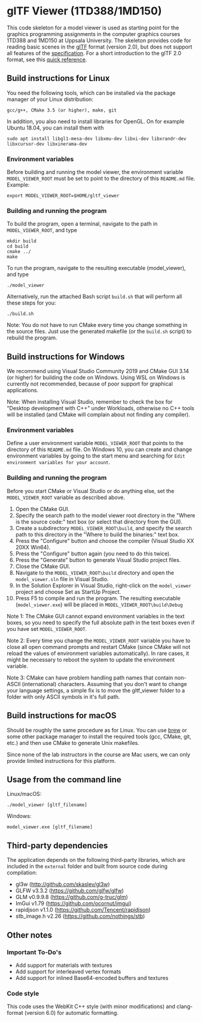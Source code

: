 # glTF Viewer (1TD388/1MD150)

This code skeleton for a model viewer is used as starting point for the graphics programming assignments in the computer graphics courses 1TD388 and 1MD150 at Uppsala University. The skeleton provides code for reading basic scenes in the [glTF](https://github.com/KhronosGroup/glTF/) format (version 2.0), but does not support all features of the [specification](https://github.com/KhronosGroup/glTF/blob/master/specification/2.0/README.md). For a short introduction to the glTF 2.0 format, see this [quick reference](https://www.khronos.org/files/gltf20-reference-guide.pdf).


## Build instructions for Linux

You need the following tools, which can be installed via the package manager of your Linux distribution:

    gcc/g++, CMake 3.5 (or higher), make, git

In addition, you also need to install libraries for OpenGL. On for example Ubuntu 18.04, you can install them with

    sudo apt install libgl1-mesa-dev libxmu-dev libxi-dev libxrandr-dev libxcursor-dev libxinerama-dev


### Environment variables

Before building and running the model viewer, the environment variable `MODEL_VIEWER_ROOT` must be set to point to the directory of this `README.md` file. Example:

    export MODEL_VIEWER_ROOT=$HOME/gltf_viewer


### Building and running the program

To build the program, open a terminal, navigate to
the path in `MODEL_VIEWER_ROOT`, and type

    mkdir build
    cd build
    cmake ../
    make

To run the program, navigate to the resulting executable (model_viewer), and type

    ./model_viewer

Alternatively, run the attached Bash script `build.sh` that will perform all these steps for you:

    ./build.sh

Note: You do not have to run CMake every time you change something in the source files. Just use the generated makefile (or the `build.sh` script) to rebuild the program.


## Build instructions for Windows

We recommend using Visual Studio Community 2019 and CMake GUI 3.14 (or higher) for building the code on Windows. Using WSL on Windows is currently not recommended, because of poor support for graphical applications.

Note: When installing Visual Studio, remember to check the box for "Desktop development with C++" under Workloads, otherwise no C++ tools will be installed (and CMake will complain about not finding any compiler). 


### Environment variables

Define a user environment variable `MODEL_VIEWER_ROOT` that points to the directory of this `README.md` file. On Windows 10, you can create and change environment variables by going to the start menu and searching for `Edit environment variables for your account`.


### Building and running the program

Before you start CMake or Visual Studio or do anything else, set the `MODEL_VIEWER_ROOT` variable as described above.

1. Open the CMake GUI.
2. Specify the search path to the model viewer root directory in the "Where is the source code:" text box (or select that directory from the GUI).
3. Create a subdirectory `MODEL_VIEWER_ROOT\build`, and specify the search path to this directory in the "Where to build the binaries:" text box.
4. Press the "Configure" button and choose the compiler (Visual Studio XX 20XX Win64).
5. Press the "Configure" button again (you need to do this twice).
6. Press the "Generate" button to generate Visual Studio project
   files.
7. Close the CMake GUI.
8. Navigate to the `MODEL_VIEWER_ROOT\build` directory and
   open the `model_viewer.sln` file in Visual Studio.
9. In the Solution Explorer in Visual Studio, right-click on the `model_viewer` project and choose Set as StartUp Project.
10. Press F5 to compile and run the program. The resulting executable (`model_viewer.exe`) will be placed in `MODEL_VIEWER_ROOT\build\Debug`

Note 1: The CMake GUI cannot expand environment variables in the text boxes, so you need to specify the full absolute path in the text boxes even if you have set `MODEL_VIEWER_ROOT`.

Note 2: Every time you change the `MODEL_VIEWER_ROOT` variable you have to close all open command prompts and restart CMake (since CMake will not reload the values of environment variables automatically). In rare cases, it might be necessary to reboot the system to update the environment variable.

Note 3: CMake can have problem handling path names that contain non-ASCII (international) characters. Assuming that you don't want to change your language settings, a simple fix is to move the gltf_viewer folder to a folder with only ASCII symbols in it's full path.


## Build instructions for macOS

Should be roughly the same procedure as for Linux. You can use [brew](https://brew.sh/) or some other package manager to install the required tools (gcc, CMake, git, etc.) and then use CMake to generate Unix makefiles.

Since none of the lab instructors in the course are Mac users, we can only provide limited instructions for this platform.


## Usage from the command line

Linux/macOS:

    ./model_viewer [gltf_filename]

Windows:

    model_viewer.exe [gltf_filename]


## Third-party dependencies

The application depends on the following third-party libraries, which are included in the `external` folder and built from source code during compilation:

- gl3w (http://github.com/skaslev/gl3w)
- GLFW v3.3.2 (https://github.com/glfw/glfw)
- GLM v0.9.9.8 (https://github.com/g-truc/glm)
- ImGui v1.79 (https://github.com/ocornut/imgui)
- rapidjson v1.1.0 (https://github.com/Tencent/rapidjson)
- stb_image.h v2.26 (https://github.com/nothings/stb)


## Other notes

### Important To-Do's

- Add support for materials with textures
- Add support for interleaved vertex formats
- Add support for inlined Base64-encoded buffers and textures


### Code style

This code uses the WebKit C++ style (with minor modifications) and clang-format (version 6.0) for automatic formatting.
